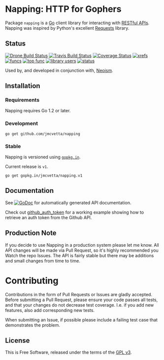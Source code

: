 # Napping: HTTP for Gophers

Package `napping` is a [Go][] client library for interacting with
[RESTful APIs][].  Napping was inspired  by Python's excellent [Requests][]
library.


## Status

[![Drone Build Status](https://drone.io/github.com/jmcvetta/napping/status.png)](https://drone.io/github.com/jmcvetta/napping/latest)
[![Travis Build Status](https://travis-ci.org/jmcvetta/napping.png)](https://travis-ci.org/jmcvetta/napping)
[![Coverage Status](https://coveralls.io/repos/jmcvetta/restclient/badge.png)](https://coveralls.io/r/jmcvetta/napping)
[![xrefs](https://sourcegraph.com/api/repos/github.com/jmcvetta/napping/badges/xrefs.png)](https://sourcegraph.com/github.com/jmcvetta/napping)
[![funcs](https://sourcegraph.com/api/repos/github.com/jmcvetta/napping/badges/funcs.png)](https://sourcegraph.com/github.com/jmcvetta/napping)
[![top func](https://sourcegraph.com/api/repos/github.com/jmcvetta/napping/badges/top-func.png)](https://sourcegraph.com/github.com/jmcvetta/napping)
[![library users](https://sourcegraph.com/api/repos/github.com/jmcvetta/napping/badges/library-users.png)](https://sourcegraph.com/github.com/jmcvetta/napping)
[![status](https://sourcegraph.com/api/repos/github.com/jmcvetta/napping/badges/status.png)](https://sourcegraph.com/github.com/jmcvetta/napping)

Used by, and developed in conjunction with, [Neoism][].


## Installation 

### Requirements

Napping requires Go 1.2 or later.


### Development

```
go get github.com/jmcvetta/napping
```

### Stable

Napping is versioned using [`gopkg.in`](http://gopkg.in).  

Current release is `v1`.

```
go get gopkg.in/jmcvetta/napping.v1
```


## Documentation

See [![GoDoc](http://godoc.org/github.com/jmcvetta/napping?status.png)](http://godoc.org/github.com/jmcvetta/napping)
for automatically generated API documentation.

Check out [github_auth_token][auth-token] for a working example
showing how to retrieve an auth token from the Github API.


## Production Note

If you decide to use Napping in a production system please let me know.  All
API changes will be made via Pull Request, so it's highly recommended you Watch
the repo Issues.  The API is fairly stable but there may be additions and small 
changes from time to time.


# Contributing

Contributions in the form of Pull Requests or Issues are gladly accepted.
Before submitting a Pull Request, please ensure your code passes all tests, and
that your changes do not decrease test coverage.  I.e. if you add new features,
also add corresponding new tests.

When submitting an Issue, if possible please include a failing test case that 
demonstrates the problem.


## License

This is Free Software, released under the terms of the [GPL v3][].


[Go]:           http://golang.org
[RESTful APIs]: http://en.wikipedia.org/wiki/Representational_state_transfer#RESTful_web_APIs
[Requests]:     http://python-requests.org
[GPL v3]:       http://www.gnu.org/copyleft/gpl.html
[auth-token]:   https://github.com/jmcvetta/napping/blob/master/examples/github_auth_token/github_auth_token.go
[Neoism]:       https://github.com/jmcvetta/neoism

